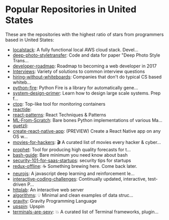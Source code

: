 # Popular Repositories in United States

These are the repositories with the highest ratio of stars from programmers based in United States:

- [localstack](https://github.com/atlassian/localstack): A fully functional local AWS cloud stack. Devel...
- [deep-photo-styletransfer](https://github.com/luanfujun/deep-photo-styletransfer): Code and data for paper "Deep Photo Style Trans...
- [developer-roadmap](https://github.com/kamranahmedse/developer-roadmap): Roadmap to becoming a web developer in 2017
- [Interviews](https://github.com/kdn251/Interviews): Variety of solutions to common interview questions
- [hiring-without-whiteboards](https://github.com/poteto/hiring-without-whiteboards): Companies that don't do typical CS based whiteb...
- [python-fire](https://github.com/google/python-fire): Python Fire is a library for automatically gene...
- [system-design-primer](https://github.com/donnemartin/system-design-primer): Learn how to design large scale systems. Prep f...
- [ctop](https://github.com/bcicen/ctop): Top-like tool for monitoring containers
- [reactide](https://github.com/reactide/reactide): 
- [react-patterns](https://github.com/vasanthk/react-patterns): React Techniques & Patterns 
- [ML-From-Scratch](https://github.com/eriklindernoren/ML-From-Scratch): Bare bones Python implementations of various Ma...
- [guetzli](https://github.com/google/guetzli): 
- [create-react-native-app](https://github.com/react-community/create-react-native-app): (PREVIEW) Create a React Native app on any OS w...
- [movies-for-hackers](https://github.com/k4m4/movies-for-hackers): 🎬 A curated list of movies every hacker & cyber...
- [prophet](https://github.com/facebookincubator/prophet): Tool for producing high quality forecasts for t...
- [bash-guide](https://github.com/Idnan/bash-guide): Bare minimum you need know about bash
- [security-101-for-saas-startups](https://github.com/forter/security-101-for-saas-startups): security tips for startups
- [redux-offline](https://github.com/jevakallio/redux-offline): :coffee: Something brewing here. Come back later.
- [neurojs](https://github.com/janhuenermann/neurojs): A javascript deep learning and reinforcement le...
- [interactive-coding-challenges](https://github.com/donnemartin/interactive-coding-challenges): Continually updated, interactive, test-driven P...
- [httplab](https://github.com/gchaincl/httplab): An interactive web server
- [algorithms](https://github.com/keon/algorithms): :bulb: Minimal and clean examples of data struc...
- [gravity](https://github.com/marcobambini/gravity): Gravity Programming Language
- [upspin](https://github.com/upspin/upspin): Upspin
- [terminals-are-sexy](https://github.com/k4m4/terminals-are-sexy): 💥 A curated list of Terminal frameworks, plugin...
